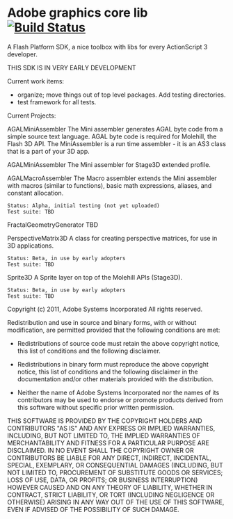 Adobe graphics core lib [![Build Status](https://travis-ci.org/opprimendi/graphicscorelib.svg)](https://travis-ci.org/opprimendi/graphicscorelib)
==================================================

A Flash Platform SDK, a nice toolbox with libs for every ActionScript 3 developer.

THIS SDK IS IN VERY EARLY DEVELOPMENT

Current work items:
- organize; move things out of top level packages. Add testing directories.
- test framework for all tests.

Current Projects:

AGALMiniAssembler
	The Mini assembler generates AGAL byte code from a simple
	source text language. AGAL byte code is required for Molehill,
	the Flash 3D API. The MiniAssembler is a run time assembler -
	it is an AS3 class that is a part of your 3D app.

AGALMiniAssembler
	The Mini assembler for Stage3D extended profile.

AGALMacroAssembler
	The Macro assembler extends the Mini assembler with macros (similar
	to functions), basic math expressions, aliases, and constant allocation.

	Status: Alpha, initial testing (not yet uploaded)
	Test suite: TBD

FractalGeometryGenerator
	TBD

PerspectiveMatrix3D
	A class for creating perspective matrices, for use in 3D applications.

	Status: Beta, in use by early adopters
	Test suite: TBD
	
Sprite3D
	A Sprite layer on top of the Molehill APIs (Stage3D).
	
	Status: Beta, in use by early adopters
	Test suite: TBD

Copyright (c) 2011, Adobe Systems Incorporated
All rights reserved.

Redistribution and use in source and binary forms, with or without 
modification, are permitted provided that the following conditions are
met:

* Redistributions of source code must retain the above copyright notice, 
this list of conditions and the following disclaimer.

* Redistributions in binary form must reproduce the above copyright
notice, this list of conditions and the following disclaimer in the 
documentation and/or other materials provided with the distribution.

* Neither the name of Adobe Systems Incorporated nor the names of its 
contributors may be used to endorse or promote products derived from 
this software without specific prior written permission.

THIS SOFTWARE IS PROVIDED BY THE COPYRIGHT HOLDERS AND CONTRIBUTORS "AS
IS" AND ANY EXPRESS OR IMPLIED WARRANTIES, INCLUDING, BUT NOT LIMITED TO,
THE IMPLIED WARRANTIES OF MERCHANTABILITY AND FITNESS FOR A PARTICULAR
PURPOSE ARE DISCLAIMED. IN NO EVENT SHALL THE COPYRIGHT OWNER OR 
CONTRIBUTORS BE LIABLE FOR ANY DIRECT, INDIRECT, INCIDENTAL, SPECIAL,
EXEMPLARY, OR CONSEQUENTIAL DAMAGES (INCLUDING, BUT NOT LIMITED TO,
PROCUREMENT OF SUBSTITUTE GOODS OR SERVICES; LOSS OF USE, DATA, OR
PROFITS; OR BUSINESS INTERRUPTION) HOWEVER CAUSED AND ON ANY THEORY OF
LIABILITY, WHETHER IN CONTRACT, STRICT LIABILITY, OR TORT (INCLUDING
NEGLIGENCE OR OTHERWISE) ARISING IN ANY WAY OUT OF THE USE OF THIS
SOFTWARE, EVEN IF ADVISED OF THE POSSIBILITY OF SUCH DAMAGE.

